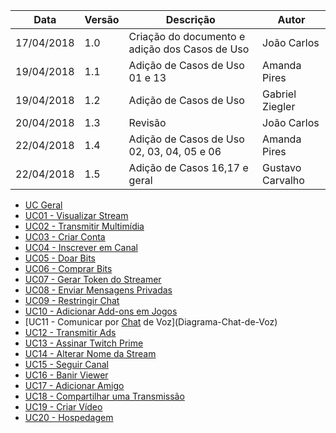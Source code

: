 Data|Versão|Descrição|Autor
-----|------|---------|-------
17/04/2018|1.0|Criação do documento e adição dos Casos de Uso|João Carlos|
19/04/2018|1.1|Adição de Casos de Uso 01 e 13|Amanda Pires|
19/04/2018|1.2|Adição de Casos de Uso|Gabriel Ziegler|
20/04/2018|1.3|Revisão|João Carlos|
22/04/2018|1.4|Adição de Casos de Uso 02, 03, 04, 05 e 06|Amanda Pires|
22/04/2018|1.5|Adição de Casos 16,17 e geral|Gustavo Carvalho|

* [UC Geral](Diagrama-Geral)
* [UC01 - Visualizar Stream](Diagrama-Visualização-de-Stream)
* [UC02 - Transmitir Multimídia](Diagrama-transmitir-multimídia)
* [UC03 - Criar Conta](Diagrama-criar-conta)
* [UC04 - Inscrever em Canal](Diagrama-inscrever-em-canal)
* [UC05 - Doar Bits](Diagrama-doar-bits)
* [UC06 - Comprar Bits](Diagrama-comprar-bits)
* [UC07 - Gerar Token do Streamer](Diagrama-Geração-de-Token-do-Streamer)
* [UC08 - Enviar Mensagens Privadas](Diagrama-Mensagens-Privadas)
* [UC09 - Restringir Chat](Diagrama-Restrições-de-Chat)
* [UC10 - Adicionar Add-ons em Jogos](Diagrama-Adição-de-Add-ons-em-Jogos)
* [UC11 - Comunicar por [Chat](Group-Chat) de Voz](Diagrama-Chat-de-Voz)
* [UC12 - Transmitir Ads](Diagrama-Transmitir-Ads## )
* [UC13 - Assinar Twitch Prime](Diagrama-Assinar-Twitch-Prime)
* [UC14 - Alterar Nome da Stream](Diagrama-Alterar-Nome-da-Stream)
* [UC15 - Seguir Canal](Diagrama-Seguir-Canal)
* [UC16 - Banir Viewer](Diagrama-Banir-Viewer)
* [UC17 - Adicionar Amigo](Diagrama-Adição-de-Amigo)
* [UC18 - Compartilhar uma Transmissão](Diagrama-Compartilhar-uma-Transmissão)
* [UC19 - Criar Vídeo](Diagrama-Criar-Vídeo)
* [UC20 - Hospedagem](Diagrama-Hospedagem)

